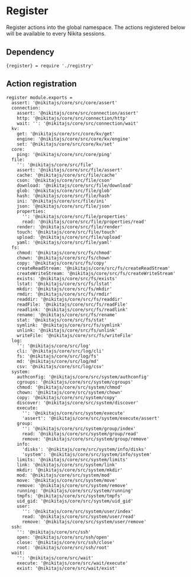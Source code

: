 
# Register

Register actions into the global namespace. The actions registered below will be
available to every Nikita sessions.

## Dependency

    {register} = require './registry'

## Action registration

    register module.exports =
      assert: '@nikitajs/core/src/core/assert'
      connection:
        assert: '@nikitajs/core/src/connection/assert'
        http: '@nikitajs/core/src/connection/http'
        wait: '': '@nikitajs/core/src/connection/wait'
      kv:
        get: '@nikitajs/core/src/core/kv/get'
        engine: '@nikitajs/core/src/core/kv/engine'
        set: '@nikitajs/core/src/core/kv/set'
      core:
        ping: '@nikitajs/core/src/core/ping'
      file:
        '': '@nikitajs/core/src/file'
        assert: '@nikitajs/core/src/file/assert'
        cache: '@nikitajs/core/src/file/cache'
        cson: '@nikitajs/core/src/file/cson'
        download: '@nikitajs/core/src/file/download'
        glob: '@nikitajs/core/src/file/glob'
        hash: '@nikitajs/core/src/file/hash'
        ini: '@nikitajs/core/src/file/ini'
        json: '@nikitajs/core/src/file/json'
        properties:
          '': '@nikitajs/core/src/file/properties'
          read: '@nikitajs/core/src/file/properties/read'
        render: '@nikitajs/core/src/file/render'
        touch: '@nikitajs/core/src/file/touch'
        upload: '@nikitajs/core/src/file/upload'
        yaml: '@nikitajs/core/src/file/yaml'
      fs:
        chmod: '@nikitajs/core/src/fs/chmod'
        chown: '@nikitajs/core/src/fs/chown'
        copy: '@nikitajs/core/src/fs/copy'
        createReadStream: '@nikitajs/core/src/fs/createReadStream'
        createWriteStream: '@nikitajs/core/src/fs/createWriteStream'
        exists: '@nikitajs/core/src/fs/exists'
        lstat: '@nikitajs/core/src/fs/lstat'
        mkdir: '@nikitajs/core/src/fs/mkdir'
        rmdir: '@nikitajs/core/src/fs/rmdir'
        readdir: '@nikitajs/core/src/fs/readdir'
        readFile: '@nikitajs/core/src/fs/readFile'
        readlink: '@nikitajs/core/src/fs/readlink'
        rename: '@nikitajs/core/src/fs/rename'
        stat: '@nikitajs/core/src/fs/stat'
        symlink: '@nikitajs/core/src/fs/symlink'
        unlink: '@nikitajs/core/src/fs/unlink'
        writeFile: '@nikitajs/core/src/fs/writeFile'
      log:
        '': '@nikitajs/core/src/log'
        cli: '@nikitajs/core/src/log/cli'
        fs: '@nikitajs/core/src/log/fs'
        md: '@nikitajs/core/src/log/md'
        csv: '@nikitajs/core/src/log/csv'
      system:
        authconfig: '@nikitajs/core/src/system/authconfig'
        cgroups: '@nikitajs/core/src/system/cgroups'
        chmod: '@nikitajs/core/src/system/chmod'
        chown: '@nikitajs/core/src/system/chown'
        copy: '@nikitajs/core/src/system/copy'
        discover: '@nikitajs/core/src/system/discover'
        execute:
          '': '@nikitajs/core/src/system/execute'
          'assert': '@nikitajs/core/src/system/execute/assert'
        group:
          '': '@nikitajs/core/src/system/group/index'
          read: '@nikitajs/core/src/system/group/read'
          remove: '@nikitajs/core/src/system/group/remove'
        info:
          'disks': '@nikitajs/core/src/system/info/disks'
          'system': '@nikitajs/core/src/system/info/system'
        limits: '@nikitajs/core/src/system/limits'
        link: '@nikitajs/core/src/system/link'
        mkdir: '@nikitajs/core/src/system/mkdir'
        mod: '@nikitajs/core/src/system/mod'
        move: '@nikitajs/core/src/system/move'
        remove: '@nikitajs/core/src/system/remove'
        running: '@nikitajs/core/src/system/running'
        tmpfs: '@nikitajs/core/src/system/tmpfs'
        uid_gid: '@nikitajs/core/src/system/uid_gid'
        user:
          '': '@nikitajs/core/src/system/user/index'
          read: '@nikitajs/core/src/system/user/read'
          remove: '@nikitajs/core/src/system/user/remove'
      ssh:
        '': '@nikitajs/core/src/ssh'
        open: '@nikitajs/core/src/ssh/open'
        close: '@nikitajs/core/src/ssh/close'
        root: '@nikitajs/core/src/ssh/root'
      wait:
        '': '@nikitajs/core/src/wait'
        execute: '@nikitajs/core/src/wait/execute'
        exist: '@nikitajs/core/src/wait/exist'
